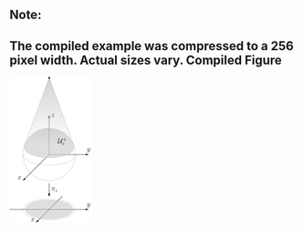 Note:
-----

The compiled example was compressed to a 256
pixel width. Actual sizes vary.
Compiled Figure
---------------
![Example](Sphere_GEO_Near_Sided_Projection.png)
